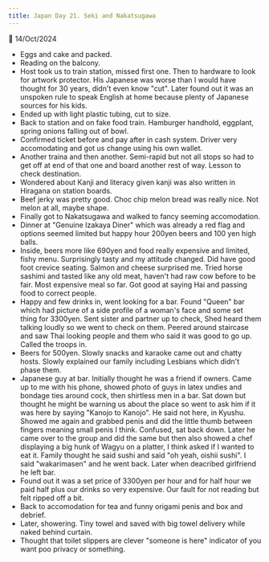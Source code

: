 ```yaml
---
title: Japan Day 21. Seki and Nakatsugawa
---
```

🌱
14/Oct/2024

- Eggs and cake and packed.
- Reading on the balcony.
- Host took us to train station, missed first one. Then to hardware to look for artwork protector. His Japanese was worse than I would have thought for 30 years, didn't even know "cut". Later found out it was an unspoken rule to speak English at home because plenty of Japanese sources for his kids.
- Ended up with light plastic tubing, cut to size.
- Back to station and on fake food train. Hamburger handhold, eggplant, spring onions falling out of bowl. 
- Confirmed ticket before and pay after in cash system. Driver very accomodating and got us change using his own wallet.
- Another traina and then another. Semi-rapid but not all stops so had to get off at end of that one and board another rest of way. Lesson to check destination.
- Wondered about Kanji and literacy given kanji was also written in Hiragana on station boards.
- Beef jerky was pretty good. Choc chip melon bread was really nice. Not melon at all, maybe shape.
- Finally got to Nakatsugawa and walked to fancy seeming accomodation. 
- Dinner at "Genuine Izakaya Diner" which was already a red flag and options seemed limited but happy hour 200yen beers and 100 yen high balls.
- Inside, beers more like 690yen and food really expensive and limited, fishy menu. Surprisingly tasty and my attitude changed. Did have good foot crevice seating. Salmon and cheese surprised me. Tried horse sashimi and tasted like any old meat, haven't had raw cow before to be fair. Most expensive meal so far. Got good at saying Hai and passing food to correct people.
- Happy and few drinks in, went looking for a bar. Found "Queen" bar which had picture of a side profile of a woman's face and some set thing for 3300yen. Sent sister and partner up to check, Shed heard them talking loudly so we went to check on them. Peered around staircase and saw Thai looking people and them who said it was good to go up. Called the troops in.
- Beers for 500yen. Slowly snacks and karaoke came out and chatty hosts. Slowly explained our family including Lesbians which didn't phase them.
- Japanese guy at bar. Initially thought he was a friend if owners. Came up to me with his phone, showed photo of guys in latex undies and bondage ties around cock, then shirtless men in a bar. Sat down but thought he might be warning us about the place so went to ask him if it was here by saying "Kanojo to Kanojo". He said not here, in Kyushu. Showed me again and grabbed penis and did the little thumb between fingers meaning small penis I think. Confused, sat back down. Later he came over to the group and did the same but then also showed a chef displaying a big hunk of Wagyu on a platter, I think asked if I wanted to eat it. Family thought he said sushi and said "oh yeah, oishii sushi". I said "wakarimasen" and he went back. Later when deacribed girlfriend he left bar. 
- Found out it was a set price of 3300yen per hour and for half hour we paid half plus our drinks so very expensive. Our fault for not reading but felt ripped off a bit.
- Back to accomodation for tea and funny origami penis and box and debrief.
- Later, showering. Tiny towel and saved with big towel delivery while naked behind curtain. 
- Thought that toilet slippers are clever "someone is here" indicator of you want poo privacy or something.
